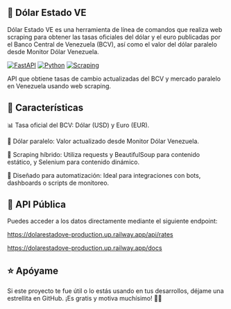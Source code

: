 ## 💱 Dólar Estado VE
Dólar Estado VE es una herramienta de línea de comandos que realiza web scraping para obtener las tasas oficiales del dólar y el euro publicadas por el Banco Central de Venezuela (BCV), así como el valor del dólar paralelo desde Monitor Dólar Venezuela.

[![FastAPI](https://img.shields.io/badge/FastAPI-005571?style=for-the-badge&logo=fastapi)](https://fastapi.tiangolo.com/)
[![Python](https://img.shields.io/badge/Python-3.13+-3776AB?style=for-the-badge&logo=python&logoColor=white)](https://www.python.org/)
[![Scraping](https://img.shields.io/badge/Scraping-BrightGreen?style=for-the-badge)](https://scrapy.org/)

API que obtiene tasas de cambio actualizadas del BCV y mercado paralelo en Venezuela usando web scraping.

## 📌 Características
📊 Tasa oficial del BCV: Dólar (USD) y Euro (EUR).

💸 Dólar paralelo: Valor actualizado desde Monitor Dólar Venezuela.

🧪 Scraping híbrido: Utiliza requests y BeautifulSoup para contenido estático, y Selenium para contenido dinámico.

🧰 Diseñado para automatización: Ideal para integraciones con bots, dashboards o scripts de monitoreo.

## 📡 API Pública
Puedes acceder a los datos directamente mediante el siguiente endpoint:

https://dolarestadove-production.up.railway.app/api/rates

https://dolarestadove-production.up.railway.app/docs

## ⭐ Apóyame
Si este proyecto te fue útil o lo estás usando en tus desarrollos, déjame una estrellita en GitHub.
¡Es gratis y motiva muchísimo! 💛✨
